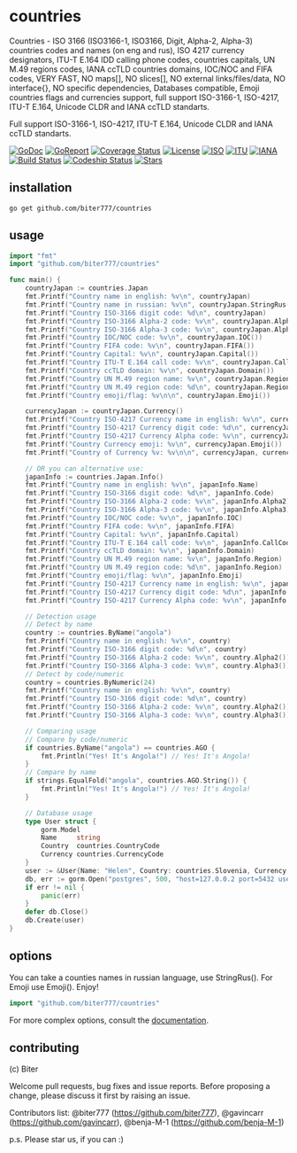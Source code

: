 countries
=======

Countries - ISO 3166 (ISO3166-1, ISO3166, Digit, Alpha-2, Alpha-3) countries codes and names (on eng and rus), ISO 4217 currency designators, ITU-T E.164 IDD calling phone codes, countries capitals, UN M.49 regions codes, IANA ccTLD countries domains, IOC/NOC and FIFA codes, VERY FAST, NO maps[], NO slices[], NO external links/files/data, NO interface{}, NO specific dependencies, Databases compatible, Emoji countries flags and currencies support, full support ISO-3166-1, ISO-4217, ITU-T E.164, Unicode CLDR and IANA ccTLD standarts.

Full support ISO-3166-1, ISO-4217, ITU-T E.164, Unicode CLDR and IANA ccTLD standarts.

[![GoDoc](http://godoc.org/github.com/biter777/countries?status.svg)](http://godoc.org/github.com/biter777/countries)
[![GoReport](https://goreportcard.com/badge/github.com/biter777/countries)](https://goreportcard.com/report/github.com/biter777/countries)
[![Coverage Status](https://coveralls.io/repos/github/biter777/countries/badge.svg?branch=master)](https://coveralls.io/github/biter777/countries?branch=master)
[![License](https://img.shields.io/badge/License-BSD%202--Clause-brightgreen.svg)](https://opensource.org/licenses/BSD-2-Clause)
[![ISO](https://img.shields.io/badge/powered%20by-ISO-brightgreen)](https://www.iso.org/)
[![ITU](https://img.shields.io/badge/powered%20by-ITU-brightgreen)](https://www.itu.int/)
[![IANA](https://img.shields.io/badge/powered%20by-IANA-brightgreen)](http://www.iana.org/)
[![Build Status](https://travis-ci.org/biter777/countries.svg?branch=master)](https://travis-ci.org/biter777/countries)
[![Codeship Status](https://codeship.com/projects/00db4400-1803-0138-1132-7ab932dd1523/status?branch=master)](https://app.codeship.com/projects/381056)
[![Stars](https://img.shields.io/github/stars/biter777/countries?label=Please%20like%20us&style=social)](https://github.com/biter777/countries/stargazers)

installation
------------

    go get github.com/biter777/countries

usage
-----

```go
import "fmt"
import "github.com/biter777/countries"

func main() {
	countryJapan := countries.Japan
	fmt.Printf("Country name in english: %v\n", countryJapan)                   // Japan
	fmt.Printf("Country name in russian: %v\n", countryJapan.StringRus())       // Япония
	fmt.Printf("Country ISO-3166 digit code: %d\n", countryJapan)               // 392
	fmt.Printf("Country ISO-3166 Alpha-2 code: %v\n", countryJapan.Alpha2())    // JP
	fmt.Printf("Country ISO-3166 Alpha-3 code: %v\n", countryJapan.Alpha3())    // JPN
	fmt.Printf("Country IOC/NOC code: %v\n", countryJapan.IOC())                // JPN
	fmt.Printf("Country FIFA code: %v\n", countryJapan.FIFA())                  // JPN
	fmt.Printf("Country Capital: %v\n", countryJapan.Capital())                 // Tokyo
	fmt.Printf("Country ITU-T E.164 call code: %v\n", countryJapan.CallCodes()) // +81
	fmt.Printf("Country ccTLD domain: %v\n", countryJapan.Domain())             // .jp
	fmt.Printf("Country UN M.49 region name: %v\n", countryJapan.Region())      // Asia
	fmt.Printf("Country UN M.49 region code: %d\n", countryJapan.Region())      // 142
	fmt.Printf("Country emoji/flag: %v\n\n", countryJapan.Emoji())              // 🇯🇵

	currencyJapan := countryJapan.Currency()
	fmt.Printf("Country ISO-4217 Currency name in english: %v\n", currencyJapan)           // Yen
	fmt.Printf("Country ISO-4217 Currency digit code: %d\n", currencyJapan)                // 392
	fmt.Printf("Country ISO-4217 Currency Alpha code: %v\n", currencyJapan.Alpha())        // JPY
	fmt.Printf("Country Currency emoji: %v\n", currencyJapan.Emoji())                      // 💴
	fmt.Printf("Country of Currency %v: %v\n\n", currencyJapan, currencyJapan.Countries()) // Japan

	// OR you can alternative use:
	japanInfo := countries.Japan.Info()
	fmt.Printf("Country name in english: %v\n", japanInfo.Name)                          // Japan
	fmt.Printf("Country ISO-3166 digit code: %d\n", japanInfo.Code)                      // 392
	fmt.Printf("Country ISO-3166 Alpha-2 code: %v\n", japanInfo.Alpha2)                  // JP
	fmt.Printf("Country ISO-3166 Alpha-3 code: %v\n", japanInfo.Alpha3)                  // JPN
	fmt.Printf("Country IOC/NOC code: %v\n", japanInfo.IOC)                              // JPN
	fmt.Printf("Country FIFA code: %v\n", japanInfo.FIFA)                                // JPN
	fmt.Printf("Country Capital: %v\n", japanInfo.Capital)                               // Tokyo
	fmt.Printf("Country ITU-T E.164 call code: %v\n", japanInfo.CallCodes)               // +81
	fmt.Printf("Country ccTLD domain: %v\n", japanInfo.Domain)                           // .jp
	fmt.Printf("Country UN M.49 region name: %v\n", japanInfo.Region)                    // Asia
	fmt.Printf("Country UN M.49 region code: %d\n", japanInfo.Region)                    // 142
	fmt.Printf("Country emoji/flag: %v\n", japanInfo.Emoji)                              // 🇯🇵
	fmt.Printf("Country ISO-4217 Currency name in english: %v\n", japanInfo.Currency)    // Yen
	fmt.Printf("Country ISO-4217 Currency digit code: %d\n", japanInfo.Currency)         // 392
	fmt.Printf("Country ISO-4217 Currency Alpha code: %v\n", japanInfo.Currency.Alpha()) // JPY

	// Detection usage
	// Detect by name
	country := countries.ByName("angola")
	fmt.Printf("Country name in english: %v\n", country)                // Angola
	fmt.Printf("Country ISO-3166 digit code: %d\n", country)            // 24
	fmt.Printf("Country ISO-3166 Alpha-2 code: %v\n", country.Alpha2()) // AO
	fmt.Printf("Country ISO-3166 Alpha-3 code: %v\n", country.Alpha3()) // AGO
	// Detect by code/numeric
	country = countries.ByNumeric(24)
	fmt.Printf("Country name in english: %v\n", country)                // Angola
	fmt.Printf("Country ISO-3166 digit code: %d\n", country)            // 24
	fmt.Printf("Country ISO-3166 Alpha-2 code: %v\n", country.Alpha2()) // AO
	fmt.Printf("Country ISO-3166 Alpha-3 code: %v\n", country.Alpha3()) // AGO

	// Comparing usage
	// Compare by code/numeric
	if countries.ByName("angola") == countries.AGO {
		fmt.Println("Yes! It's Angola!") // Yes! It's Angola!
	}
	// Compare by name
	if strings.EqualFold("angola", countries.AGO.String()) {
		fmt.Println("Yes! It's Angola!") // Yes! It's Angola!
	}

	// Database usage
	type User struct {
		gorm.Model
		Name     string
		Country  countries.CountryCode
		Currency countries.CurrencyCode
	}
	user := &User{Name: "Helen", Country: countries.Slovenia, Currency: countries.CurrencyEUR}
	db, err := gorm.Open("postgres", 500, "host=127.0.0.2 port=5432 user=usr password=1234567 dbname=db")
	if err != nil {
		panic(err)
	}
	defer db.Close()
	db.Create(user)
}
```

options
-------

You can take a counties names in russian language, use StringRus(). For Emoji use Emoji(). Enjoy!

```go
import "github.com/biter777/countries"
```

For more complex options, consult the [documentation](http://godoc.org/github.com/biter777/countries).

contributing
------------

(c) Biter

Welcome pull requests, bug fixes and issue reports.
Before proposing a change, please discuss it first by raising an issue.

Contributors list:
@biter777 (https://github.com/biter777), 
@gavincarr (https://github.com/gavincarr), 
@benja-M-1 (https://github.com/benja-M-1) 

p.s. Please star us, if you can :)
